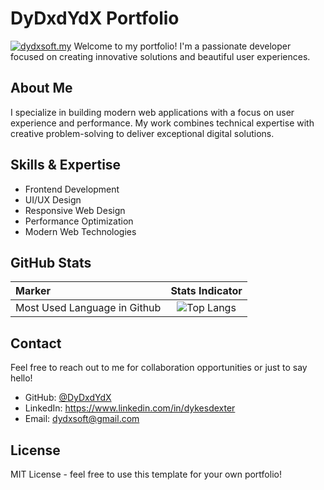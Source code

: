 # DyDxdYdX Portfolio
[![dydxsoft.my](https://github.com/DyDxdYdX/DyDxdYdX/actions/workflows/deploy.yml/badge.svg)](https://github.com/DyDxdYdX/DyDxdYdX/actions/workflows/deploy.yml)
Welcome to my portfolio! I'm a passionate developer focused on creating innovative solutions and beautiful user experiences.

## About Me

I specialize in building modern web applications with a focus on user experience and performance. My work combines technical expertise with creative problem-solving to deliver exceptional digital solutions.

## Skills & Expertise

- Frontend Development
- UI/UX Design
- Responsive Web Design
- Performance Optimization
- Modern Web Technologies

## GitHub Stats

<div align="center">

|   Marker             |     Stats Indicator     |
| :---                   |     :---:      |
| Most Used Language in Github | ![Top Langs](https://github-readme-stats.vercel.app/api/top-langs/?username=DyDxdYdX&layout=compact&theme=radical&hide_border=true) |

</div>

## Contact

Feel free to reach out to me for collaboration opportunities or just to say hello!

- GitHub: [@DyDxdYdX](https://github.com/DyDxdYdX)
- LinkedIn: https://www.linkedin.com/in/dykesdexter
- Email: dydxsoft@gmail.com

## License

MIT License - feel free to use this template for your own portfolio!
